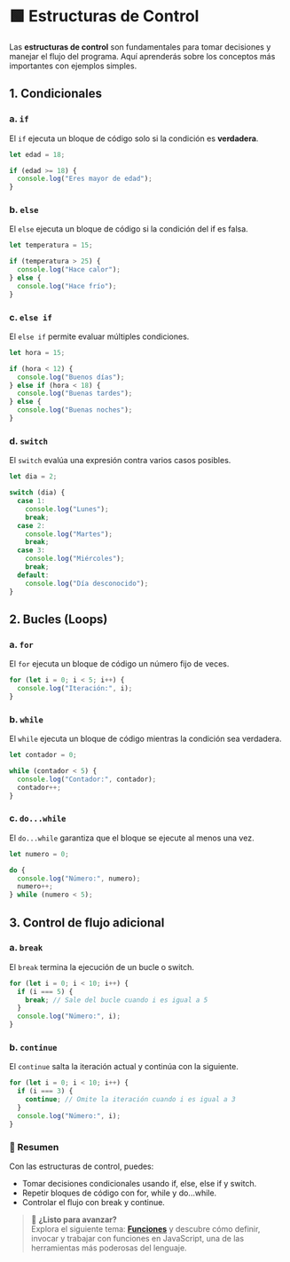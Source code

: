# 🟩 Estructuras de Control

Las **estructuras de control** son fundamentales para tomar decisiones y manejar el flujo del programa. Aquí aprenderás sobre los conceptos más importantes con ejemplos simples.

## 1. **Condicionales**

### **a. `if`**

El `if` ejecuta un bloque de código solo si la condición es **verdadera**.

```javascript
let edad = 18;

if (edad >= 18) {
  console.log("Eres mayor de edad");
}
```

### **b. `else`**

El `else` ejecuta un bloque de código si la condición del if es falsa.

```javascript
let temperatura = 15;

if (temperatura > 25) {
  console.log("Hace calor");
} else {
  console.log("Hace frío");
}
```

### **c. `else if`**

El `else if` permite evaluar múltiples condiciones.

```javascript
let hora = 15;

if (hora < 12) {
  console.log("Buenos días");
} else if (hora < 18) {
  console.log("Buenas tardes");
} else {
  console.log("Buenas noches");
}
```

### **d. `switch`**

El `switch` evalúa una expresión contra varios casos posibles.

```javascript
let dia = 2;

switch (dia) {
  case 1:
    console.log("Lunes");
    break;
  case 2:
    console.log("Martes");
    break;
  case 3:
    console.log("Miércoles");
    break;
  default:
    console.log("Día desconocido");
}
```

## 2. Bucles (Loops)

### **a. `for`**

El `for` ejecuta un bloque de código un número fijo de veces.

```javascript
for (let i = 0; i < 5; i++) {
  console.log("Iteración:", i);
}
```

### **b. `while`**

El `while` ejecuta un bloque de código mientras la condición sea verdadera.

```javascript
let contador = 0;

while (contador < 5) {
  console.log("Contador:", contador);
  contador++;
}
```

### **c. `do...while`**

El `do...while` garantiza que el bloque se ejecute al menos una vez.

```javascript
let numero = 0;

do {
  console.log("Número:", numero);
  numero++;
} while (numero < 5);
```

## 3. Control de flujo adicional

### **a. `break`**

El `break` termina la ejecución de un bucle o switch.

```javascript
for (let i = 0; i < 10; i++) {
  if (i === 5) {
    break; // Sale del bucle cuando i es igual a 5
  }
  console.log("Número:", i);
}
```

### **b. `continue`**

El `continue` salta la iteración actual y continúa con la siguiente.

```javascript
for (let i = 0; i < 10; i++) {
  if (i === 3) {
    continue; // Omite la iteración cuando i es igual a 3
  }
  console.log("Número:", i);
}
```

### 📌 Resumen

Con las estructuras de control, puedes:

- Tomar decisiones condicionales usando if, else, else if y switch.
- Repetir bloques de código con for, while y do...while.
- Controlar el flujo con break y continue.

> 🚀 **¿Listo para avanzar?**  
> Explora el siguiente tema: **[Funciones](./04-funciones.md)** y descubre cómo definir, invocar y trabajar con funciones en JavaScript, una de las herramientas más poderosas del lenguaje.
